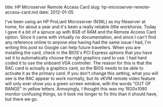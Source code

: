title: HP Microserver Remote Access Card
slug: hp-microserver-remote-access-card.md
date: 2012-01-05


I've been using an HP ProLiant Microserver (N36L) as my fileserver at home, for about a year and it's been a really reliable little workhorse.
Today I gave it a bit of a spruce up with 8GB of RAM and the Remote Access Card option.
Since it came with virtually no documentation, and since I can't find any reference online to anyone else having had the same issue I had, I'm writing this post so Google can help future travellers.
When you are installing the card, check in the BIOS's PCI Express options that you have set it to automatically choose the right graphics card to use. I had hard coded it to use the onboard VGA controller.
The reason for this is that the RAC card is actually a graphics card, so the BIOS needs to be able to activate it as the primary card.
If you don't change this setting, what you will see is the RAC appear to work normally, but its vKVM remote video feature will only ever show you a green screen window, with the words "OUT OF RANGE" in yellow letters.
Annoyingly, I thought this was my 1920x1080 monitor confusing things, so it took me longer to fix this than it should have, but there we go.